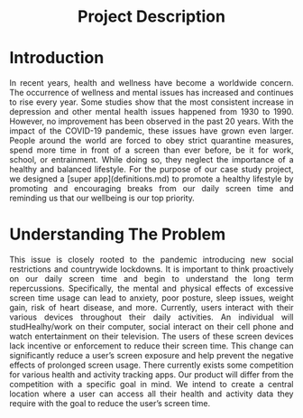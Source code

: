 <h1 align="center"> Project Description </h1>

# Introduction
<section align="justify" markdown="1">
  In recent years, health and wellness have become a worldwide concern. The occurrence of wellness and mental issues has increased and continues to rise every year.
  Some studies show that the most consistent increase in depression and other mental health issues happened from 1930 to 1990.
  However, no improvement has been observed in the past 20 years. With the impact of the COVID-19 pandemic, these issues have grown even larger.
  People around the world are forced to obey strict quarantine measures, spend more time in front of a screen than ever before, be it for work, school, or entrainment.
  While doing so, they neglect the importance of a healthy and balanced lifestyle. For the purpose of our case study project, we designed a [super app](definitions.md) to promote a healthy           lifestyle by promoting and encouraging breaks from our daily screen time and reminding us that our wellbeing is our top priority.
</section>

# Understanding The Problem
<p align="justify">
  This issue is closely rooted to the pandemic introducing new social restrictions and countrywide lockdowns.
  It is important to think proactively on our daily screen time and begin to understand the long term repercussions.
  Specifically, the mental and physical effects of excessive screen time usage can lead to anxiety, poor posture, sleep issues, weight gain, risk of heart disease, and more.
  Currently, users interact with their various devices throughout their daily activities. An individual will studHealhy/work on their computer, social interact on their cell phone and watch entertainment on their television.
  The users of these screen devices lack incentive or enforcement to reduce their screen time. This change can significantly reduce a user’s screen exposure and help prevent the negative effects of prolonged screen usage. There currently exists some competition for various health and activity tracking apps. Our product will differ from the competition with a specific goal in mind. We intend to create a central location where a user can access all their health and activity data they require with the goal to reduce the user’s screen time.
</p>
